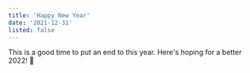 ```yaml
---
title: 'Happy New Year'
date: '2021-12-31'
listed: false
---
```


This is a good time to put an end to this year. Here's hoping for a better 2022! 🥳

